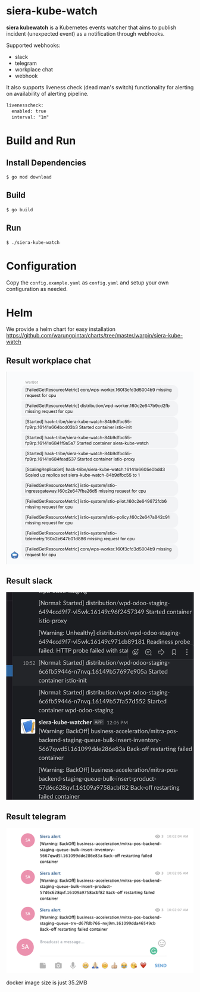 # siera-kube-watch
**siera kubewatch** is a Kubernetes events watcher that aims to publish incident (unexpected event) as a notification through webhooks.

Supported webhooks:
- slack
- telegram
- workplace chat
- webhook

It also supports liveness check (dead man's switch) functionality for alerting on availability of alerting pipeline.
```
livenesscheck:
  enabled: true
  interval: "1m"
```

# Build and Run

## Install Dependencies
```
$ go mod download
```

## Build
```
$ go build
```

## Run
```
$ ./siera-kube-watch
```

# Configuration
Copy the `config.example.yaml` as `config.yaml` and setup your own configuration as needed. 

# Helm

We provide a helm chart for easy installation https://github.com/warungpintar/charts/tree/master/warpin/siera-kube-watch

## Result workplace chat
![GitHub Logo](docs/result-workchat.png)

## Result slack
![GitHub Logo](docs/result-slack.png)

## Result telegram
![GitHub Logo](docs/result-telegram.png)

docker image size is just 35.2MB